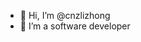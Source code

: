 - 👋 Hi, I’m @cnzlizhong
- 👀 I’m a software developer

<!---
cnzlizhong/cnzlizhong is a ✨ special ✨ repository because its `README.md` (this file) appears on your GitHub profile.
You can click the Preview link to take a look at your changes.
--->
